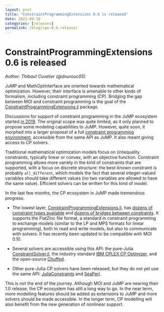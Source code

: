 ```yaml
---
layout: post
title: "ConstraintProgrammingExtensions 0.6 is released"
date: 2021-09-18
categories: [releases]
permalink: /blog/cpe-0.6-release/
---
```


# ConstraintProgrammingExtensions 0.6 is released 

_Author: Thibaut Cuvelier (@dourouc05)_

JuMP and MathOptInterface are oriented towards mathematical optimization. 
However, their interface is amenable to other kinds of formalism, including 
constraint programming (CP). Bridging the gap between MOI and constraint programming
is the goal of the 
[ConstraintProgrammingExtensions.jl](https://github.com/dourouc05/ConstraintProgrammingExtensions.jl)
package. 

Discussions for support of constraint programming in the JuMP ecosystem started
[in 2019](https://github.com/jump-dev/JuMP.jl/issues/2014). The original scope
was quite limited, as it only planned to propose some modeling capabilities to 
JuMP. However, quite soon, it morphed into a larger proposal of a full 
[constraint programming environment](https://github.com/jump-dev/JuMP.jl/issues/2227),
accessible from the same API as JuMP. It also meant giving access to CP solvers. 

Traditional mathematical optimization models focus on (in)equality constraints,
typically linear or convex, with an objective function. Constraint programming 
allows more variety in the kind of constraints that are supported, with a 
focus on discrete structure: the best-known constraint is probably `all_different`, 
which models the fact that several integer-valued variables should take different
values (no two variables are allowed to have the same value). Efficient
solvers can be written for this kind of model.

In the last few months, the CP ecosystem in JuMP made tremendous progress. 

- The lowest layer, 
  [ConstraintProgrammingExtensions.jl](https://github.com/dourouc05/ConstraintProgrammingExtensions.jl),
  has [dozens of constraint types available](http://tcuvelier.be/ConstraintProgrammingExtensions.jl/dev/reference/sets/)
  and [dozens of bridges between constraints](http://tcuvelier.be/ConstraintProgrammingExtensions.jl/dev/reference/bridges_sets/).
  It supports the FlatZinc file format, a standard in constraint programming to exchange
  models (similar to the LP and MPS formats for linear programming), both to read and 
  write models, but also to communicate with solvers. It has recently been updated
  to be compatible with MOI 0.10.
  
- Several solvers are accessible using this API: the pure-Julia 
  [ConstraintSolver.jl](https://github.com/Wikunia/ConstraintSolver.jl/), the industry standard 
  [IBM CPLEX CP Optimizer](https://github.com/dourouc05/CPLEXCP.jl/), and the open-source
  [Chuffed](https://github.com/dourouc05/Chuffed.jl/).
  
- Other pure-Julia CP solvers have been released, but they do not yet use the same API:
  [JuliaConstraints](https://github.com/JuliaConstraints) and 
  [SeaPerl](https://github.com/corail-research/SeaPearl.jl). 
  
This is not the end of the journey. Although MOI and JuMP are nearing their 1.0 
release, the CP ecosystem has still a long way to go. In the near term, more
modelling features should be added as extensions to JuMP and more solvers should
be made accessible. In the longer term, CP modelling will also benefit from 
the new generation of nonlinear support. 
